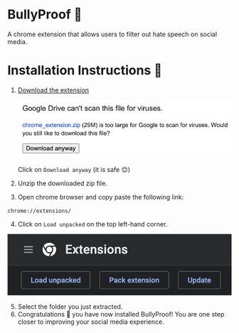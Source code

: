 # BullyProof 📵

A chrome extension that allows users to filter out hate speech on social media.

# Installation Instructions 🚀
1. [Download the extension](https://drive.google.com/uc?export=download&id=1Qp8g1F0dR6HF8VR4i3oXID4gwD6NXbup)
   
   <img src="images/warning.png" style="width:100em"></img>

   Click on `Download anyway` (it is safe 😊)

2. Unzip the downloaded zip file.
3. Open chrome browser and copy paste the following link:
```
chrome://extensions/
```
4. Click on `Load unpacked` on the top left-hand corner.
   
<img src="images/extension_page.png" style="width:100em"></img>

5. Select the folder you just extracted.
6. Congratulations 🥳 you have now installed BullyProof! You are one step closer to improving your social media experience.

   
